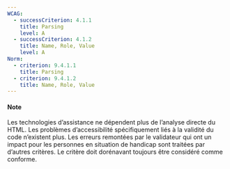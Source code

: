 ```yaml
---
WCAG:
  - successCriterion: 4.1.1
    title: Parsing
    level: A
  - successCriterion: 4.1.2
    title: Name, Role, Value
    level: A
Norm:
  - criterion: 9.4.1.1
    title: Parsing
  - criterion: 9.4.1.2
    title: Name, Role, Value
---
```


#### Note 

Les technologies d’assistance ne dépendent plus de l’analyse directe du HTML. Les problèmes d’accessibilité spécifiquement liés à la validité du code n’existent plus. Les erreurs remontées par le validateur qui ont un impact pour les personnes en situation de handicap sont traitées par d’autres critères.
Le critère doit dorénavant toujours être considéré comme conforme.